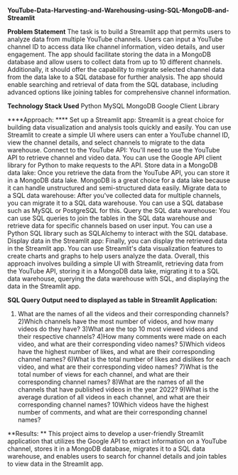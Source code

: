 **YouTube-Data-Harvesting-and-Warehousing-using-SQL-MongoDB-and-Streamlit**

**Problem Statement**
The task is to build a Streamlit app that permits users to analyze data from multiple YouTube channels. Users can input a YouTube channel ID to access data like channel information, video details, and user engagement. The app should facilitate storing the data in a MongoDB database and allow users to collect data from up to 10 different channels. Additionally, it should offer the capability to migrate selected channel data from the data lake to a SQL database for further analysis. The app should enable searching and retrieval of data from the SQL database, including advanced options like joining tables for comprehensive channel information.



**Technology Stack Used**
Python
MySQL
MongoDB
Google Client Library


****Approach: ****
Set up a Streamlit app: Streamlit is a great choice for building data visualization and analysis tools quickly and easily. You can use Streamlit to create a simple UI where users can enter a YouTube channel ID, view the channel details, and select channels to migrate to the data warehouse.
Connect to the YouTube API: You'll need to use the YouTube API to retrieve channel and video data. You can use the Google API client library for Python to make requests to the API.
Store data in a MongoDB data lake: Once you retrieve the data from the YouTube API, you can store it in a MongoDB data lake. MongoDB is a great choice for a data lake because it can handle unstructured and semi-structured data easily.
Migrate data to a SQL data warehouse: After you've collected data for multiple channels, you can migrate it to a SQL data warehouse. You can use a SQL database such as MySQL or PostgreSQL for this.
Query the SQL data warehouse: You can use SQL queries to join the tables in the SQL data warehouse and retrieve data for specific channels based on user input. You can use a Python SQL library such as SQLAlchemy to interact with the SQL database.
Display data in the Streamlit app: Finally, you can display the retrieved data in the Streamlit app. You can use Streamlit's data visualization features to create charts and graphs to help users analyze the data.
Overall, this approach involves building a simple UI with Streamlit, retrieving data from the YouTube API, storing it in a MongoDB data lake, migrating it to a SQL data warehouse, querying the data warehouse with SQL, and displaying the data in the Streamlit app.



**SQL Query Output need to displayed as table in Streamlit Application:**
1) What are the names of all the videos and their corresponding channels?
2)Which channels have the most number of videos, and how many videos do they have?
3)What are the top 10 most viewed videos and their respective channels?
4)How many comments were made on each video, and what are their corresponding video names?
5)Which videos have the highest number of likes, and what are their corresponding channel names?
6)What is the total number of likes and dislikes for each video, and what are their corresponding video names?
7)What is the total number of views for each channel, and what are their corresponding channel names?
8)What are the names of all the channels that have published videos in the year 2022?
9)What is the average duration of all videos in each channel, and what are their corresponding channel names?
10Which videos have the highest number of comments, and what are their corresponding channel names?
   
**Results: **
This project aims to develop a user-friendly Streamlit application that utilizes the Google API to extract information on a YouTube channel, stores it in a MongoDB database, migrates it to a SQL data warehouse, and enables users to search for channel details and join tables to view data in the Streamlit app.
